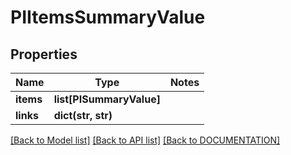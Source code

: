 # PIItemsSummaryValue

## Properties
Name | Type | Notes
------------ | ------------- | -------------
**items** | **list[PISummaryValue]**
**links** | **dict(str, str)**

[[Back to Model list]](../../DOCUMENTATION.md#documentation-for-models) [[Back to API list]](../../DOCUMENTATION.md#documentation-for-api-endpoints) [[Back to DOCUMENTATION]](../../DOCUMENTATION.md)
